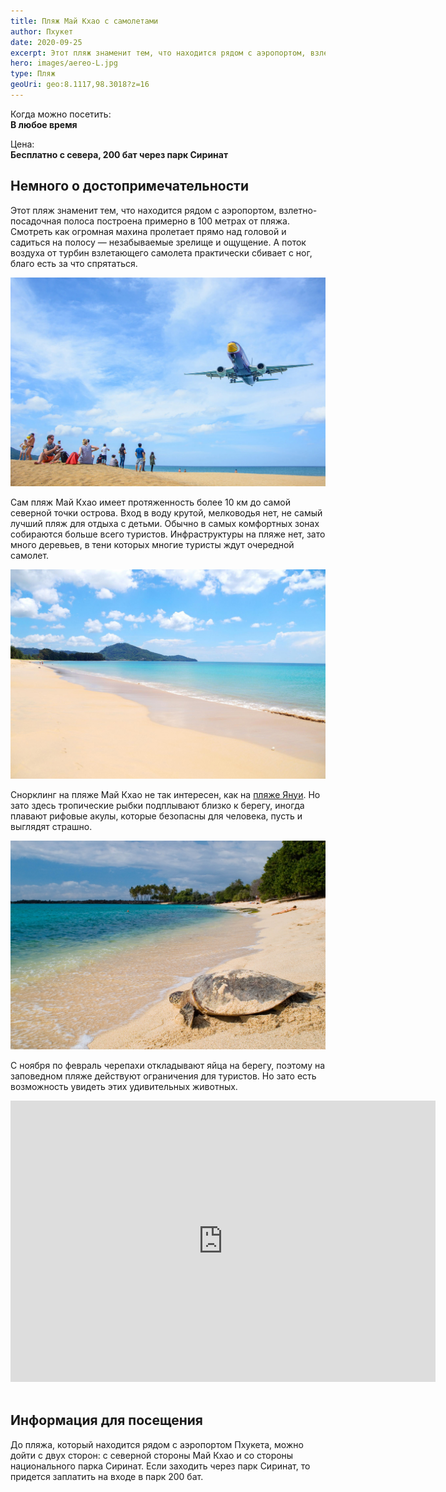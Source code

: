 ```yaml
---
title: Пляж Май Кхао с самолетами
author: Пхукет
date: 2020-09-25
excerpt: Этот пляж знаменит тем, что находится рядом с аэропортом, взлетно-посадочная полоса построена примерно в 100 метрах от пляжа.
hero: images/aereo-L.jpg
type: Пляж
geoUri: geo:8.1117,98.3018?z=16
---
```

Когда можно посетить:  
**В любое время**

Цена:  
**Бесплатно с севера, 200 бат через парк Сиринат**

## Немного о достопримечательности
Этот пляж знаменит тем, что находится рядом с аэропортом, взлетно-посадочная полоса построена примерно в 100 метрах от пляжа. Смотреть как огромная махина пролетает прямо над головой и садиться на полосу — незабываемые зрелище и ощущение. А поток воздуха от турбин взлетающего самолета практически сбивает с ног, благо есть за что спрятаться.

![Пляж Май Као (Май Кхао) Mai Khao Beach](images/Mai-Khao-Beach-4.jpg)

Сам пляж Май Кхао имеет протяженность более 10 км до самой северной точки острова. Вход в воду крутой, мелководья нет, не самый лучший пляж для отдыха с детьми. Обычно в самых комфортных зонах собираются больше всего туристов. Инфраструктуры на пляже нет, зато много деревьев, в тени которых многие туристы ждут очередной самолет. 

![Пляж Май Као (Май Кхао) Mai Khao Beach](images/yulatrip.ru.jpg "Источник yulatrip.ru")


Снорклинг на пляже Май Кхао не так интересен, как на [пляже Януи](https://we-travel.today/tajland/phuket/plyazh-yanui/). Но зато здесь тропические рыбки подплывают близко к берегу, иногда плавают рифовые акулы, которые безопасны для человека, пусть и выглядят страшно. 

![Пляж Май Као (Май Кхао) Mai Khao Beach](images/TurtleOnTheBeach(solosholidays.co.uk).jpg "Источник solosholidays.co.uk")

С ноября по февраль черепахи откладывают яйца на берегу, поэтому на заповедном пляже действуют ограничения для туристов. Но зато есть возможность увидеть этих удивительных животных.

<iframe src="https://www.google.com/maps/embed?pb=!4v1607149768436!6m8!1m7!1sCAoSLEFGMVFpcE81ZEh4WHlkUUhCeEdYUS1EcEpBQklDSHVQMXZuMm1UX1VKZUZM!2m2!1d8.1118326!2d98.301857!3f158.12249268724935!4f25.01359126382357!5f0.7820865974627469" width="680" height="450" frameborder="0" style="border:0;" allowfullscreen="" aria-hidden="false" tabindex="0"></iframe>
<br></br>



## Информация для посещения
До пляжа, который находится рядом с аэропортом Пхукета, можно дойти с двух сторон: с северной стороны Май Кхао и со стороны национального парка Сиринат. Если заходить через парк Сиринат, то придется заплатить на входе в парк 200 бат.








